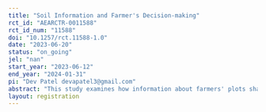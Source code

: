 ```yaml
---
title: "Soil Information and Farmer's Decision-making"
rct_id: "AEARCTR-0011588"
rct_id_num: "11588"
doi: "10.1257/rct.11588-1.0"
date: "2023-06-20"
status: "on_going"
jel: "nan"
start_year: "2023-06-12"
end_year: "2024-01-31"
pi: "Dev Patel devapatel3@gmail.com"
abstract: "This study examines how information about farmers' plots shapes their behavior."
layout: registration
---
```


